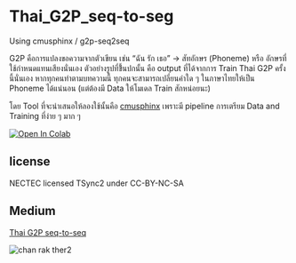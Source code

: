 # Thai_G2P_seq-to-seg
 Using cmusphinx / g2p-seq2seq
 
 G2P คือการแปลงขอความจากตัวเขียน เช่น “ฉัน รัก เธอ” → สัทอักษร (Phoneme) หรือ อักษรที่ใช้กำหนดแทนเสียงนั่นเอง ตัวอย่างรูปที่ขึ้้นปกนั้น คือ output ที่ได้จากการ Train Thai G2P ครั้งนี้นั่นเอง หากทุกคนทำตามบทความนี้ ทุกคนจะสามารถเปลี่ยนคำใด ๆ ในภาษาไทยให้เป็น Phoneme ได้แน่นอน (แต่ต้องมี Data ให้โมเดล Train สักหน่อยนะ)
 
 โดย Tool ที่จะนำเสนอให้ลองใช้นั้นคือ [cmusphinx](https://github.com/cmusphinx/g2p-seq2seq) เพราะมี pipeline การเตรียม Data and Training ที่ง่าย ๆ มาก ๆ
 
 [![Open In Colab](https://colab.research.google.com/assets/colab-badge.svg)](https://colab.research.google.com/drive/1qmJMbBn0Yp0-Sakej3ADDdWZKVmINCfY?usp=sharing)
## license
NECTEC licensed TSync2 under CC-BY-NC-SA

## Medium
[Thai G2P seq-to-seq](https://medium.com/@pawito236/thai-g2p-seq-to-seq-a1eb96c3be18)

![chan rak ther2](https://user-images.githubusercontent.com/44425803/163362514-3c7e242e-cc41-4628-8fd2-a5e1a6a1ec7e.jpg)

